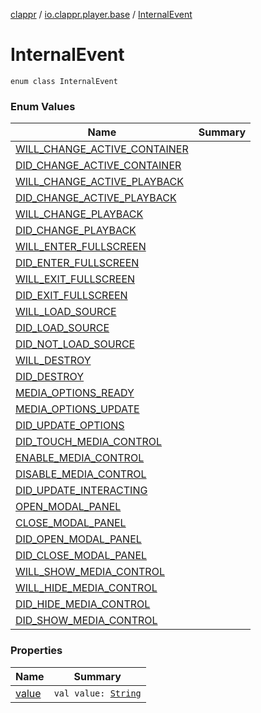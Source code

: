 [clappr](../../index.md) / [io.clappr.player.base](../index.md) / [InternalEvent](./index.md)

# InternalEvent

`enum class InternalEvent`

### Enum Values

| Name | Summary |
|---|---|
| [WILL_CHANGE_ACTIVE_CONTAINER](-w-i-l-l_-c-h-a-n-g-e_-a-c-t-i-v-e_-c-o-n-t-a-i-n-e-r.md) |  |
| [DID_CHANGE_ACTIVE_CONTAINER](-d-i-d_-c-h-a-n-g-e_-a-c-t-i-v-e_-c-o-n-t-a-i-n-e-r.md) |  |
| [WILL_CHANGE_ACTIVE_PLAYBACK](-w-i-l-l_-c-h-a-n-g-e_-a-c-t-i-v-e_-p-l-a-y-b-a-c-k.md) |  |
| [DID_CHANGE_ACTIVE_PLAYBACK](-d-i-d_-c-h-a-n-g-e_-a-c-t-i-v-e_-p-l-a-y-b-a-c-k.md) |  |
| [WILL_CHANGE_PLAYBACK](-w-i-l-l_-c-h-a-n-g-e_-p-l-a-y-b-a-c-k.md) |  |
| [DID_CHANGE_PLAYBACK](-d-i-d_-c-h-a-n-g-e_-p-l-a-y-b-a-c-k.md) |  |
| [WILL_ENTER_FULLSCREEN](-w-i-l-l_-e-n-t-e-r_-f-u-l-l-s-c-r-e-e-n.md) |  |
| [DID_ENTER_FULLSCREEN](-d-i-d_-e-n-t-e-r_-f-u-l-l-s-c-r-e-e-n.md) |  |
| [WILL_EXIT_FULLSCREEN](-w-i-l-l_-e-x-i-t_-f-u-l-l-s-c-r-e-e-n.md) |  |
| [DID_EXIT_FULLSCREEN](-d-i-d_-e-x-i-t_-f-u-l-l-s-c-r-e-e-n.md) |  |
| [WILL_LOAD_SOURCE](-w-i-l-l_-l-o-a-d_-s-o-u-r-c-e.md) |  |
| [DID_LOAD_SOURCE](-d-i-d_-l-o-a-d_-s-o-u-r-c-e.md) |  |
| [DID_NOT_LOAD_SOURCE](-d-i-d_-n-o-t_-l-o-a-d_-s-o-u-r-c-e.md) |  |
| [WILL_DESTROY](-w-i-l-l_-d-e-s-t-r-o-y.md) |  |
| [DID_DESTROY](-d-i-d_-d-e-s-t-r-o-y.md) |  |
| [MEDIA_OPTIONS_READY](-m-e-d-i-a_-o-p-t-i-o-n-s_-r-e-a-d-y.md) |  |
| [MEDIA_OPTIONS_UPDATE](-m-e-d-i-a_-o-p-t-i-o-n-s_-u-p-d-a-t-e.md) |  |
| [DID_UPDATE_OPTIONS](-d-i-d_-u-p-d-a-t-e_-o-p-t-i-o-n-s.md) |  |
| [DID_TOUCH_MEDIA_CONTROL](-d-i-d_-t-o-u-c-h_-m-e-d-i-a_-c-o-n-t-r-o-l.md) |  |
| [ENABLE_MEDIA_CONTROL](-e-n-a-b-l-e_-m-e-d-i-a_-c-o-n-t-r-o-l.md) |  |
| [DISABLE_MEDIA_CONTROL](-d-i-s-a-b-l-e_-m-e-d-i-a_-c-o-n-t-r-o-l.md) |  |
| [DID_UPDATE_INTERACTING](-d-i-d_-u-p-d-a-t-e_-i-n-t-e-r-a-c-t-i-n-g.md) |  |
| [OPEN_MODAL_PANEL](-o-p-e-n_-m-o-d-a-l_-p-a-n-e-l.md) |  |
| [CLOSE_MODAL_PANEL](-c-l-o-s-e_-m-o-d-a-l_-p-a-n-e-l.md) |  |
| [DID_OPEN_MODAL_PANEL](-d-i-d_-o-p-e-n_-m-o-d-a-l_-p-a-n-e-l.md) |  |
| [DID_CLOSE_MODAL_PANEL](-d-i-d_-c-l-o-s-e_-m-o-d-a-l_-p-a-n-e-l.md) |  |
| [WILL_SHOW_MEDIA_CONTROL](-w-i-l-l_-s-h-o-w_-m-e-d-i-a_-c-o-n-t-r-o-l.md) |  |
| [WILL_HIDE_MEDIA_CONTROL](-w-i-l-l_-h-i-d-e_-m-e-d-i-a_-c-o-n-t-r-o-l.md) |  |
| [DID_HIDE_MEDIA_CONTROL](-d-i-d_-h-i-d-e_-m-e-d-i-a_-c-o-n-t-r-o-l.md) |  |
| [DID_SHOW_MEDIA_CONTROL](-d-i-d_-s-h-o-w_-m-e-d-i-a_-c-o-n-t-r-o-l.md) |  |

### Properties

| Name | Summary |
|---|---|
| [value](value.md) | `val value: `[`String`](https://kotlinlang.org/api/latest/jvm/stdlib/kotlin/-string/index.html) |
